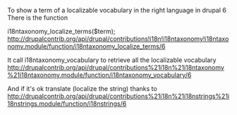 To show a term of a localizable vocabulary in the right language in drupal 6
There is the function    

i18ntaxonomy_localize_terms($term);    
http://drupalcontrib.org/api/drupal/contributions!i18n!i18ntaxonomy!i18ntaxonomy.module/function/i18ntaxonomy_localize_terms/6

It call i18ntaxonomy_vocabulary to retrieve all the localizable vocabulary 
http://drupalcontrib.org/api/drupal/contributions%21i18n%21i18ntaxonomy%21i18ntaxonomy.module/function/i18ntaxonomy_vocabulary/6

And if it's ok translate (localize the string) thanks to    
http://drupalcontrib.org/api/drupal/contributions%21i18n%21i18nstrings%21i18nstrings.module/function/i18nstrings/6